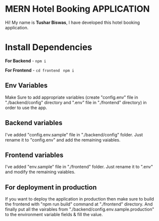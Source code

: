 # MERN Hotel Booking APPLICATION

Hi! My name is **Tushar Biswas**, I have developed this hotel booking application.

# Install Dependencies

**For Backend** - `npm i`

**For Frontend** - `cd frontend` ` npm i`

## Env Variables
Make Sure to add appropriate variables (create "config.env" file in "./backend/config" directory and ".env" file in "./frontend" directory) in order to use the app.

## Backend variables
I've added "config.env.sample" file in "./backend/config" folder. Just rename it to "config.env" and add the remaining vaiables. 

## Frontend variables
I've added "env.sample" file in "./frontend" folder. Just rename it to ".env" and modify the remaining vaiables. 



## For deployment in production
If you want to deploy the application in production then make sure to build the frontend with "npm run build" command at "./frontend" directory. And finally put all the vairables from "./backend/config.env.sample.production" to the environment variable fields & fill the value.

 

